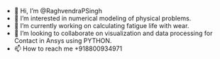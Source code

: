 - 👋 Hi, I’m @RaghvendraPSingh
- 👀 I’m interested in numerical modeling of physical problems.
- 🌱 I’m currently working on calculating fatigue life with wear.
- 💞️ I’m looking to collaborate on  visualization and data processing for Contact in Ansys using PYTHON.
- 📫 How to reach me +918800934971

<!---
RaghvendraPSingh/RaghvendraPSingh is a ✨ special ✨ repository because its `README.md` (this file) appears on your GitHub profile.
You can click the Preview link to take a look at your changes.
--->
